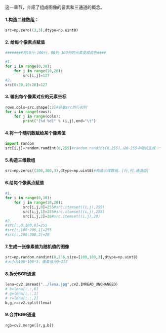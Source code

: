 这一章节，介绍了组成图像的要素和三通道的概念。

#### 1.构造二维数组：

````python
src=np.zero((3,3),dtype=np.uint8)
````

#### 2. 给每个像素点赋值

````python
########将10行-100行，80列-100列的元素变成白色####

#1.
for i in range(0,30):
    for j in range(10,20):
        src[i,j]=127
#2.
src[0:30,10:20]=127
````

#### 3. 输出每个像素对应的元素坐标

````python
rows,cols=src.shape[:2]#获取src的行和列
for i in range(rows):
    for j in range(cols):
        print("[%d %d]" % (i,j),end="\t")
````

#### 4.将一个随机数赋给某个像素值

````python
import random 
src[i,j]=random.randint(0,255)#random.randint(0,255),从0-255中随机生成一个整型数
````

#### 5.构造三维数组

````python
src=np.zeros((300,300,3),dtype=np.uint8)#构造三维数组，[行,列,通道值]
````

#### 6.给每个像素点赋值

````python
#1.
for i in range(0,30):
    for j in range(10,20):
        src[i,j,0]=255#src.itemset((i,j),255)
        src[i,j,1]=255#src.itemset((i,j),255)
        src[i,j,2]=28#src.itemset((i,j),28)
#2.
#src[:,0:100,0]=255
#src[:,100:200,1]=255
#src[:,200:300,2]=28	
````

#### 7.生成一张像素值为随机值的图像

````python
src=np.random.randint(0,256,size=[100,100,3],dtype=np.uint8)
#大小为100*100*3，像素值为0~255
````

#### 8.拆分BGR通道

```python
lena=cv2.imread("../lena.jpg",cv2.IMREAD_UNCHANGED)
# b=lena[:,:,0]
# g=lena[:,:,1]
# r=lena[:,:,2]
b,g,r=cv2.split(lena)
```

#### 9.合并BGR通道

```python
rgb=cv2.merge([r,g,b])
```



